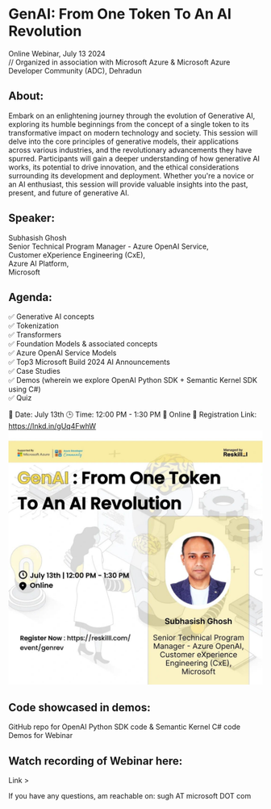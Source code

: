 # GenAI: From One Token To An AI Revolution
Online Webinar, July 13 2024 <br>
// Organized in association with Microsoft Azure & Microsoft Azure Developer Community (ADC), Dehradun


## About:
Embark on an enlightening journey through the evolution of Generative AI, exploring its humble beginnings from the concept of a single token to its transformative impact on modern technology and society. This session will delve into the core principles of generative models, their applications across various industries, and the revolutionary advancements they have spurred. Participants will gain a deeper understanding of how generative AI works, its potential to drive innovation, and the ethical considerations surrounding its development and deployment. Whether you're a novice or an AI enthusiast, this session will provide valuable insights into the past, present, and future of generative AI.

## Speaker:
Subhasish Ghosh <br>
Senior Technical Program Manager - Azure OpenAI Service, <br>
Customer eXperience Engineering (CxE), <br>
Azure AI Platform, <br>
Microsoft

## Agenda:
✅ Generative AI concepts <br>
✅ Tokenization <br>
✅ Transformers <br>
✅ Foundation Models & associated concepts <br>
✅ Azure OpenAI Service Models <br>
✅ Top3 Microsoft Build 2024 AI Announcements <br>
✅ Case Studies <br>
✅ Demos (wherein we explore OpenAI Python SDK + Semantic Kernel SDK using C#) <br>
✅ Quiz <br>

📅 Date: July 13th
🕒 Time: 12:00 PM - 1:30 PM
📍 Online
🔗 Registration Link: https://lnkd.in/gUq4FwhW
![Image1](images/GenAI-OnlineWebinar-Poster.jpg)

## Code showcased in demos:
GitHub repo for OpenAI Python SDK code &amp; Semantic Kernel C# code Demos for Webinar

## Watch recording of Webinar here:
Link > 

If you have any questions, am reachable on: sugh AT microsoft DOT com
